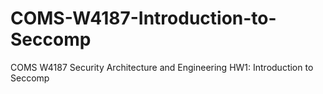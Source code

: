 # COMS-W4187-Introduction-to-Seccomp
COMS W4187 Security Architecture and Engineering HW1: Introduction to Seccomp
